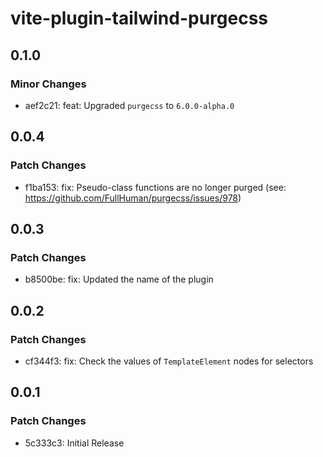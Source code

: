 # vite-plugin-tailwind-purgecss

## 0.1.0

### Minor Changes

- aef2c21: feat: Upgraded `purgecss` to `6.0.0-alpha.0`

## 0.0.4

### Patch Changes

- f1ba153: fix: Pseudo-class functions are no longer purged (see: https://github.com/FullHuman/purgecss/issues/978)

## 0.0.3

### Patch Changes

- b8500be: fix: Updated the name of the plugin

## 0.0.2

### Patch Changes

- cf344f3: fix: Check the values of `TemplateElement` nodes for selectors

## 0.0.1

### Patch Changes

- 5c333c3: Initial Release
